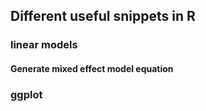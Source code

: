 ## Different useful snippets in R

### linear models

#### Generate mixed effect model equation
<script src="https://gist.github.com/ozika/f9045775a5cff21f69c7ef2336cd773d.js"></script>



### ggplot

